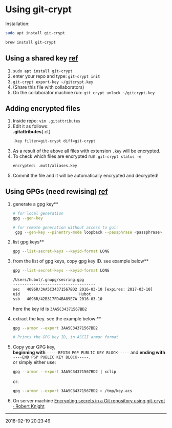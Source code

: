 # Using git-crypt

Installation:
```bash
sudo apt install git-crypt 

brew install git-crypt
```

## Using a shared key [ref][SDIYRWGCSTP]
1. `sudo apt install git-crypt`
2. enter your repo and type: `git-crypt init`
3. `git-crypt export-key ~/gitcrypt.key`
4. (Share this file with collaborators)
5. On the collaborator machine run: `git crypt unlock ~/gitcrypt.key`

## Adding encrypted files
1. Inside repo: `vim .gitattributes`
2. Edit it as follows:   
    __.gitattributes__{.ct}
    ``` sh
    .key filter=git-crypt diff=git-crypt
    ```
3. As a result of the above all files with extension `.key` will be encrypted.
4. To check which files are encrypted run: `git-crypt status -e`   
    ``` sh
    encrypted: .mutt/aliases.key
    ```
5. Commit the file and it will be automatically encrypted and decrypted!

## Using GPGs (need rewising) [ref][GANGKGH]
1. generate a gpg key**
    ``` bash
    # for local generation
    gpg --gen-key

    # for remote generation without access to gui:
     gpg --gen-key --pinentry-mode loopback --passphrase <passphrase>
    ```
1. list gpg keys**
    ``` bash
    gpg --list-secret-keys --keyid-format LONG
    ```
1. from the list of gpg keys, copy gpg key ID. see example below**
    ``` bash
    gpg --list-secret-keys --keyid-format LONG

    /Users/hubot/.gnupg/secring.gpg
    ------------------------------------
    sec   4096R/3AA5C34371567BD2 2016-03-10 [expires: 2017-03-10]
    uid                          Hubot
    ssb   4096R/42B317FD4BA89E7A 2016-03-10
    ```
    here the key id is `3AA5C34371567BD2`

1. extract the key. see the example below:**
    ```bash
    gpg --armor --export 3AA5C34371567BD2

    # Prints the GPG key ID, in ASCII armor format
    ```
1. Copy your GPG key,   
    **beginning with** `-----BEGIN PGP PUBLIC KEY BLOCK-----`
    and **ending with** `----END PGP PUBLIC KEY BLOCK-----.`   
    or simply either use:

    ```bash
    gpg --armor --export 3AA5C34371567BD2 | xclip
    ```
    or:

    ```bash
    gpg --armor --export 3AA5C34371567BD2 > /tmp/key.acs
    ```

1. On server machine [Encrypting secrets in a Git repository using git-crypt · Robert Knight][ESIAGRUGCRK]



-----------------------------------------
2018-02-19 20:23:49

[GANGKGH]: https://help.github.com/articles/generating-a-new-gpg-key/
[ESIAGRUGCRK]: https://robertknight.me.uk/posts/git-crypt-intro/
[SDIYRWGCSTP]: https://www.schibsted.pl/blog/devops/securing-data-with-git-crypt/